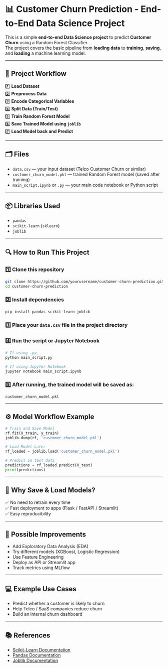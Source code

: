 
# 📊 Customer Churn Prediction - End-to-End Data Science Project

This is a simple **end-to-end Data Science project** to predict **Customer Churn** using a Random Forest Classifier.  
The project covers the basic pipeline from **loading data** to **training**, **saving**, and **loading** a machine learning model.

---

## 🚀 Project Workflow

1️⃣ **Load Dataset**  
2️⃣ **Preprocess Data**  
3️⃣ **Encode Categorical Variables**  
4️⃣ **Split Data (Train/Test)**  
5️⃣ **Train Random Forest Model**  
6️⃣ **Save Trained Model using `joblib`**  
7️⃣ **Load Model back and Predict**  

---

## 🗂️ Files

- `data.csv` — your input dataset (Telco Customer Churn or similar)
- `customer_churn_model.pkl` — trained Random Forest model (saved after training)
- `main_script.ipynb` or `.py` — your main code notebook or Python script

---

## 📦 Libraries Used

- `pandas`  
- `scikit-learn` (`sklearn`)  
- `joblib`  

---

## 🔍 How to Run This Project

### 1️⃣ Clone this repository

```bash
git clone https://github.com/yourusername/customer-churn-prediction.git
cd customer-churn-prediction
```

### 2️⃣ Install dependencies

```bash
pip install pandas scikit-learn joblib
```

### 3️⃣ Place your `data.csv` file in the project directory

### 4️⃣ Run the script or Jupyter Notebook

```bash
# If using .py
python main_script.py

# If using Jupyter Notebook
jupyter notebook main_script.ipynb
```

### 5️⃣ After running, the trained model will be saved as:
```
customer_churn_model.pkl
```

---

## ⚙️ Model Workflow Example

```python
# Train and Save Model
rf.fit(X_train, y_train)
joblib.dump(rf, 'customer_churn_model.pkl')

# Load Model Later
rf_loaded = joblib.load('customer_churn_model.pkl')

# Predict on test data
predictions = rf_loaded.predict(X_test)
print(predictions)
```

---

## 🎯 Why Save & Load Models?

✅ No need to retrain every time  
✅ Fast deployment to apps (Flask / FastAPI / Streamlit)  
✅ Easy reproducibility  

---

## 🚧 Possible Improvements

- Add Exploratory Data Analysis (EDA)  
- Try different models (XGBoost, Logistic Regression)  
- Use Feature Engineering  
- Deploy as API or Streamlit app  
- Track metrics using MLflow  

---

## 💻 Example Use Cases

- Predict whether a customer is likely to churn
- Help Telco / SaaS companies reduce churn
- Build an internal churn dashboard

---

## 📚 References

- [Scikit-Learn Documentation](https://scikit-learn.org/stable/documentation.html)  
- [Pandas Documentation](https://pandas.pydata.org/docs/)  
- [Joblib Documentation](https://joblib.readthedocs.io/en/latest/)  

